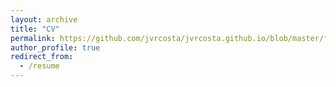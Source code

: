 ```yaml
---
layout: archive
title: "CV"
permalink: https://github.com/jvrcosta/jvrcosta.github.io/blob/master/files/cv_costavitor.pdf
author_profile: true
redirect_from:
  - /resume
---
```


